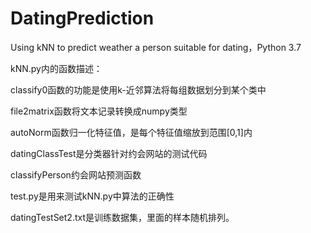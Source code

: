 # DatingPrediction
Using kNN to predict weather a person suitable for dating，Python 3.7

kNN.py内的函数描述：

classify0函数的功能是使用k-近邻算法将每组数据划分到某个类中

file2matrix函数将文本记录转换成numpy类型

autoNorm函数归一化特征值，是每个特征值缩放到范围[0,1]内

datingClassTest是分类器针对约会网站的测试代码

classifyPerson约会网站预测函数

test.py是用来测试kNN.py中算法的正确性

datingTestSet2.txt是训练数据集，里面的样本随机排列。
